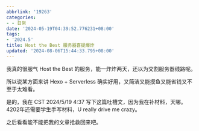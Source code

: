 ```yaml
---
abbrlink: '19263'
categories:
- - 日常
date: '2024-05-19T04:39:52.776231+08:00'
tags:
- '2024.5'
title: Host the Best 服务器喜提爆炸
updated: '2024-08-06T15:44:33.795+08:00'
---
```

我真的很服气 Host the Best 的服务，能一炸炸两天，还以为交割服务器线路呢。

所以说某方面来讲 Hexo + Serverless 确实好用，又简洁又能摸鱼又能省钱又不至于太难看。

是的，我在 CST 2024/5/19 4:37 写下这篇吐槽文，因为我在补材料，天哪。4202年还需要学生手写材料，U really drive me crazy。

之后看看能不能把我的文章抢救回来吧。
